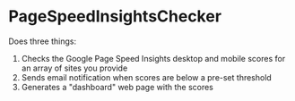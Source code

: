 PageSpeedInsightsChecker
========================

Does three things:

1. Checks the Google Page Speed Insights desktop and mobile scores for an array of sites you provide
2. Sends email notification when scores are below a pre-set threshold
3. Generates a "dashboard" web page with the scores


